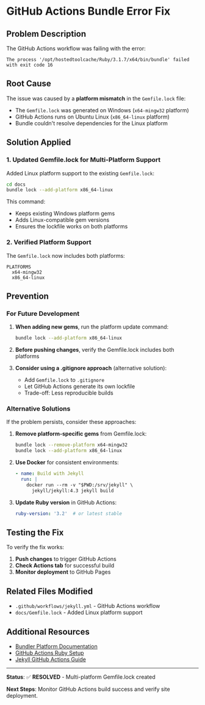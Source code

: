 # GitHub Actions Bundle Error Fix

## Problem Description

The GitHub Actions workflow was failing with the error:
```
The process '/opt/hostedtoolcache/Ruby/3.1.7/x64/bin/bundle' failed with exit code 16
```

## Root Cause

The issue was caused by a **platform mismatch** in the `Gemfile.lock` file:

- The `Gemfile.lock` was generated on Windows (`x64-mingw32` platform)
- GitHub Actions runs on Ubuntu Linux (`x86_64-linux` platform)
- Bundle couldn't resolve dependencies for the Linux platform

## Solution Applied

### 1. Updated Gemfile.lock for Multi-Platform Support

Added Linux platform support to the existing `Gemfile.lock`:

```bash
cd docs
bundle lock --add-platform x86_64-linux
```

This command:
- Keeps existing Windows platform gems
- Adds Linux-compatible gem versions
- Ensures the lockfile works on both platforms

### 2. Verified Platform Support

The `Gemfile.lock` now includes both platforms:
```
PLATFORMS
  x64-mingw32
  x86_64-linux
```

## Prevention

### For Future Development

1. **When adding new gems**, run the platform update command:
   ```bash
   bundle lock --add-platform x86_64-linux
   ```

2. **Before pushing changes**, verify the Gemfile.lock includes both platforms

3. **Consider using a .gitignore approach** (alternative solution):
   - Add `Gemfile.lock` to `.gitignore`
   - Let GitHub Actions generate its own lockfile
   - Trade-off: Less reproducible builds

### Alternative Solutions

If the problem persists, consider these approaches:

1. **Remove platform-specific gems** from Gemfile.lock:
   ```bash
   bundle lock --remove-platform x64-mingw32
   bundle lock --add-platform x86_64-linux
   ```

2. **Use Docker** for consistent environments:
   ```yaml
   - name: Build with Jekyll
     run: |
       docker run --rm -v "$PWD:/srv/jekyll" \
         jekyll/jekyll:4.3 jekyll build
   ```

3. **Update Ruby version** in GitHub Actions:
   ```yaml
   ruby-version: '3.2'  # or latest stable
   ```

## Testing the Fix

To verify the fix works:

1. **Push changes** to trigger GitHub Actions
2. **Check Actions tab** for successful build
3. **Monitor deployment** to GitHub Pages

## Related Files Modified

- `.github/workflows/jekyll.yml` - GitHub Actions workflow
- `docs/Gemfile.lock` - Added Linux platform support

## Additional Resources

- [Bundler Platform Documentation](https://bundler.io/guides/platforms.html)
- [GitHub Actions Ruby Setup](https://github.com/ruby/setup-ruby)
- [Jekyll GitHub Actions Guide](https://jekyllrb.com/docs/continuous-integration/github-actions/)

---

**Status**: ✅ **RESOLVED** - Multi-platform Gemfile.lock created

**Next Steps**: Monitor GitHub Actions build success and verify site deployment.